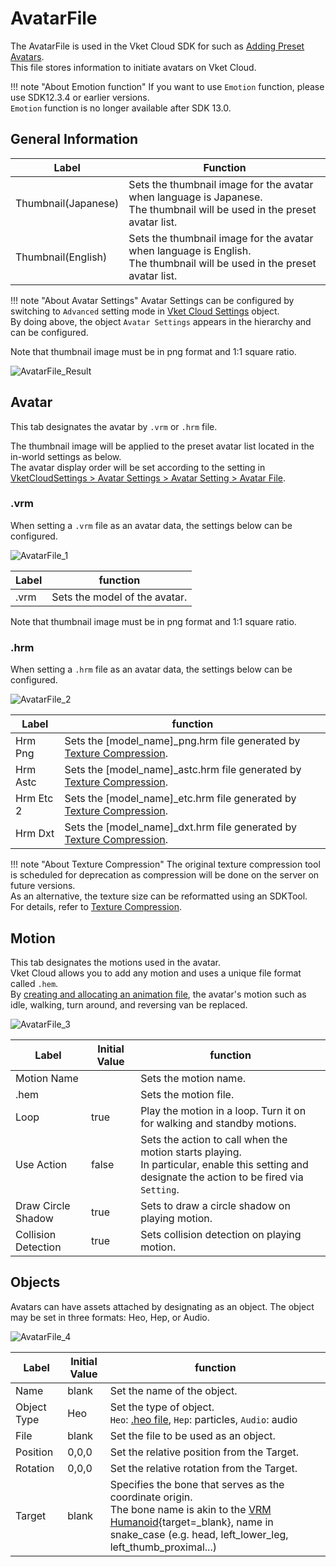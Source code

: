 # AvatarFile

The AvatarFile is used in the Vket Cloud SDK for such as [Adding Preset Avatars](PresetAvatar.md).<br>
This file stores information to initiate avatars on Vket Cloud.

!!! note "About Emotion function"
    If you want to use `Emotion` function, please use SDK12.3.4 or earlier versions.<br>
    `Emotion` function is no longer available after SDK 13.0.

## General Information

| Label | Function |
| ---- | ---- |
| Thumbnail(Japanese) | Sets the thumbnail image for the avatar when language is Japanese. <br> The thumbnail will be used in the preset avatar list. |
| Thumbnail(English) | Sets the thumbnail image for the avatar when language is English. <br> The thumbnail will be used in the preset avatar list. |

!!! note "About Avatar Settings"
    Avatar Settings can be configured by switching to `Advanced` setting mode in [Vket Cloud Settings](../VketCloudSettings/Overview.md) object.<br>
    By doing above, the object `Avatar Settings` appears in the hierarchy and can be configured.

Note that thumbnail image must be in png format and 1:1 square ratio.

![AvatarFile_Result](img/AvatarFile_Result.jpg)

## Avatar

This tab designates the avatar by `.vrm` or `.hrm` file.

The thumbnail image will be applied to the preset avatar list located in the in-world settings as below.<br>
The avatar display order will be set according to the setting in [VketCloudSettings > Avatar Settings > Avatar Setting > Avatar File](../VketCloudSettings/AvatarSettings.md).<br>

### .vrm

When setting a `.vrm` file as an avatar data, the settings below can be configured.

![AvatarFile_1](img/AvatarFile_1.jpg)

| Label | function |
| ---- | ---- |
| .vrm | Sets the model of the avatar. |

Note that thumbnail image must be in png format and 1:1 square ratio.

### .hrm

When setting a `.hrm` file as an avatar data, the settings below can be configured.

![AvatarFile_2](img/AvatarFile_2.jpg)

| Label | function |
| ---- | ---- |
| Hrm Png | Sets the [model_name]_png.hrm file generated by [Texture Compression](../WorldOptimization/TextureCompression.md). |
| Hrm Astc | Sets the [model_name]_astc.hrm file generated by [Texture Compression](../WorldOptimization/TextureCompression.md). |
| Hrm Etc 2 | Sets the [model_name]_etc.hrm file generated by [Texture Compression](../WorldOptimization/TextureCompression.md). |
| Hrm Dxt | Sets the [model_name]_dxt.hrm file generated by [Texture Compression](../WorldOptimization/TextureCompression.md). |

!!! note "About Texture Compression"
    The original texture compression tool is scheduled for deprecation as compression will be done on the server on future versions.<br>
    As an alternative, the texture size can be reformatted using an SDKTool.<br>
    For details, refer to [Texture Compression](../WorldOptimization/TextureCompression.md).

## Motion

This tab designates the motions used in the avatar.<br>
Vket Cloud allows you to add any motion and uses a unique file format called `.hem`.<br>
By [creating and allocating an animation file](../HEMAnimationConverter/AnimationConverter.md), the avatar's motion such as idle, walking, turn around, and reversing van be replaced.

![AvatarFile_3](img/AvatarFile_3.jpg)

| Label | Initial Value | function |
| ---- | ---- | ---- |
| Motion Name | | Sets the motion name. |
| .hem | | Sets the motion file. |
| Loop | true | Play the motion in a loop. Turn it on for walking and standby motions. |
| Use Action | false | Sets the action to call when the motion starts playing.<br>  In particular, enable this setting and designate the action to be fired via `Setting`. |
| Draw Circle Shadow | true | Sets to draw a circle shadow on playing motion. |
| Collision Detection | true | Sets collision detection on playing motion. |

## Objects

Avatars can have assets attached by designating as an object.
The object may be set in three formats: Heo, Hep, or Audio.

![AvatarFile_4](img/AvatarFile_4.jpg)

|  Label | Initial Value | function |
| ----   | ---- | ---- |
| Name | blank | Set the name of the object. |
| Object Type | Heo | Set the type of object. <br>`Heo`: [.heo file](../WorldMakingGuide/HEOExporter_Tutorial.md), `Hep`: particles, `Audio`: audio |
| File | blank | Set the file to be used as an object. |
| Position | 0,0,0 | Set the relative position from the Target. |
| Rotation | 0,0,0 | Set the relative rotation from the Target. |
| Target | blank | Specifies the bone that serves as the coordinate origin. <br> The bone name is akin to the [VRM Humanoid](https://vrm.dev/en/univrm/humanoid/humanoid_overview){target=_blank}, name in snake_case (e.g. head, left_lower_leg, left_thumb_proximal...)|
